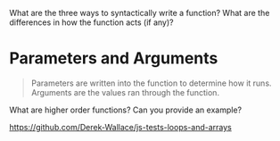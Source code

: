 What are the three ways to syntactically write a function? What are the differences in how the function acts (if any)?

# Parameters and Arguments

>Parameters are written into the function to determine how it runs. Arguments are the values ran through the function.

What are higher order functions? Can you provide an example?

https://github.com/Derek-Wallace/js-tests-loops-and-arrays